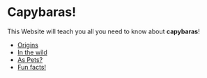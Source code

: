 # Capybaras!
This Website will teach you all you need to know about **capybaras**!
- [Origins]()
- [In the wild]()
- [As Pets?]()
- [Fun facts!]()
